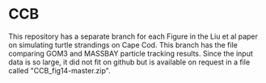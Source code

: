 # CCB
This repository has a separate branch for each Figure in the Liu et al paper on simulating turtle strandings on Cape Cod.
This branch has the file comparing GOM3 and MASSBAY particle tracking results. Since the input data is so large, it did not fit on github but is available on request in a file called "CCB_fig14-master.zip".
